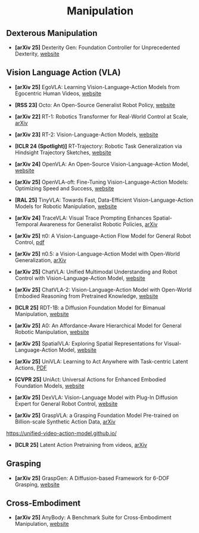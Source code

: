 <h1 align="center">
	Manipulation
</h1>

## Dexterous Manipulation

* **[arXiv 25]** Dexterity Gen: Foundation Controller for Unprecedented Dexterity, [website](https://zhaohengyin.github.io/dexteritygen/)

## Vision Language Action (VLA)

* **[arXiv 25]** EgoVLA: Learning Vision-Language-Action Models from Egocentric Human Videos, [website](https://rchalyang.github.io/EgoVLA/)

* **[RSS 23]** Octo: An Open-Source Generalist Robot Policy, [website](https://octo-models.github.io/)

* **[arXiv 22]** RT-1: Robotics Transformer for Real-World Control at Scale, [arXiv](https://arxiv.org/abs/2212.06817)

* **[arXiv 23]** RT-2: Vision-Language-Action Models, [website](https://robotics-transformer2.github.io/)

* **[ICLR 24 (Spotlight)]** RT-Trajectory: Robotic Task Generalization via Hindsight Trajectory Sketches, [website](https://rt-trajectory.github.io/)

* **[arXiv 24]** OpenVLA: An Open-Source Vision-Language-Action Model, [website](https://openvla.github.io/)

* **[arXiv 25]** OpenVLA-oft: Fine-Tuning Vision-Language-Action Models:
Optimizing Speed and Success, [website](https://openvla-oft.github.io/)

* **[RAL 25]** TinyVLA: Towards Fast, Data-Efficient Vision-Language-Action Models for Robotic Manipulation, [website](https://tiny-vla.github.io/)

* **[arXiv 24]** TraceVLA: Visual Trace Prompting Enhances Spatial-Temporal Awareness for Generalist Robotic Policies, [arXiv](https://arxiv.org/abs/2412.10345)

* **[arXiv 25]** π0: A Vision-Language-Action Flow Model for
General Robot Control, [pdf](https://www.physicalintelligence.company/download/pi0.pdf)

* **[arXiv 25]** π0.5: a Vision-Language-Action Model with Open-World Generalization, [arXiv](https://arxiv.org/abs/2504.16054)

* **[arXiv 25]** ChatVLA: Unified Multimodal Understanding and Robot Control with Vision-Language-Action Model, [website](https://chatvla.github.io/)

* **[arXiv 25]** ChatVLA-2: Vision-Language-Action Model with Open-World Embodied Reasoning from Pretrained Knowledge, [website](https://chatvla-2.github.io/)

* **[ICLR 25]** RDT-1B: a Diffusion Foundation Model for Bimanual Manipulation, [website](https://rdt-robotics.github.io/rdt-robotics/)

* **[arXiv 25]** A0: An Affordance-Aware Hierarchical Model for General Robotic Manipulation, [website](https://a-embodied.github.io/A0/)


* **[arXiv 25]** SpatialVLA: Exploring Spatial Representations for Visual-Language-Action Model, [website](https://spatialvla.github.io/)

* **[arXiv 25]** UniVLA: Learning to Act Anywhere with Task-centric Latent Actions, [PDF](https://arxiv.org/pdf/2505.06111)

* **[CVPR 25]** UniAct: Universal Actions for Enhanced Embodied Foundation Models, [website](https://2toinf.github.io/UniAct/)

* **[arXiv 25]** DexVLA: Vision-Language Model with Plug-In Diffusion Expert for General Robot Control, [website](https://dex-vla.github.io/)

* **[arXiv 25]** GraspVLA: a Grasping Foundation Model Pre-trained on Billion-scale Synthetic Action Data, [arXiv](https://arxiv.org/abs/2505.03233)

https://unified-video-action-model.github.io/

* **[ICLR 25]** Latent Action Pretraining from videos, [arXiv](https://arxiv.org/pdf/2410.11758)

## Grasping

* **[arXiv 25]** GraspGen: A Diffusion-based Framework for 6-DOF Grasping, [website](https://graspgen.github.io/)

## Cross-Embodiment

* **[arXiv 25]** AnyBody: A Benchmark Suite for Cross-Embodiment Manipulation, [website](https://princeton-vl.github.io/anybody/)